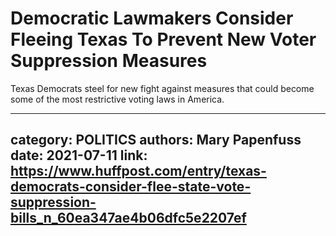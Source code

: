 # Democratic Lawmakers Consider Fleeing Texas To Prevent New Voter Suppression Measures

Texas Democrats steel for new fight against measures that could become some of the most restrictive voting laws in America.

---
category: POLITICS
authors: Mary Papenfuss
date: 2021-07-11
link: https://www.huffpost.com/entry/texas-democrats-consider-flee-state-vote-suppression-bills_n_60ea347ae4b06dfc5e2207ef
---
